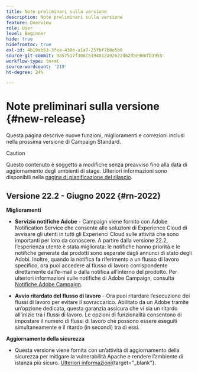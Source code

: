 ```yaml
---
title: Note preliminari sulla versione
description: Note preliminari sulla versione
feature: Overview
role: User
level: Beginner
hide: true
hidefromtoc: true
exl-id: 4b10eb63-3fea-438e-a1a7-25fbf7b0e5b0
source-git-commit: 9a57517f308c5394012a92622d62d5e900fb3955
workflow-type: tm+mt
source-wordcount: '219'
ht-degree: 24%

---
```


# Note preliminari sulla versione {#new-release}

Questa pagina descrive nuove funzioni, miglioramenti e correzioni inclusi nella prossima versione di Campaign Standard.

>[!CAUTION]
>
> Questo contenuto è soggetto a modifiche senza preavviso fino alla data di aggiornamento degli ambienti di stage. Ulteriori informazioni sono disponibili nella [pagina di pianificazione del rilascio](../../rn/using/release-planning.md).

## Versione 22.2 - Giugno 2022 {#rn-2022}

**Miglioramenti**

* **Servizio notifiche Adobe** - Campaign viene fornito con Adobe Notification Service che consente alle soluzioni di Experience Cloud di avvisare gli utenti in tutti gli Experienci Cloud sulle attività che sono importanti per loro da conoscere. A partire dalla versione 22.2, l’esperienza utente è stata migliorata: le notifiche hanno priorità e le notifiche generate dai prodotti sono separate dagli annunci di stato degli Adobi. Inoltre, quando la notifica fa riferimento a un flusso di lavoro specifico, ora puoi accedere al flusso di lavoro corrispondente direttamente dall’e-mail o dalla notifica all’interno del prodotto.  Per ulteriori informazioni sulle notifiche di Adobe Campaign, consulta [Notifiche Adobe Campaign](../../administration/using/sending-internal-notifications.md).

* **Avvio ritardato del flusso di lavoro** - Ora puoi ritardare l’esecuzione dei flussi di lavoro per evitare il sovraccarico. Abilitato da un Adobe tramite un’opzione dedicata, questa garanzia assicura che vi sia un ritardo all’inizio tra i flussi di lavoro. Le opzioni di funzionalità consentono di impostare il numero di flussi di lavoro che possono essere eseguiti simultaneamente e il ritardo (in secondi) tra di essi.


**Aggiornamento della sicurezza**

* Questa versione viene fornita con un’attività di aggiornamento della sicurezza per mitigare la vulnerabilità Apache e rendere l’ambiente di istanza più sicuro. [Ulteriori informazioni](https://experienceleague.adobe.com/docs/campaign-classic/using/technotes/technote-migration/acc-apache-upgrade.html){target=&quot;_blank&quot;}.

